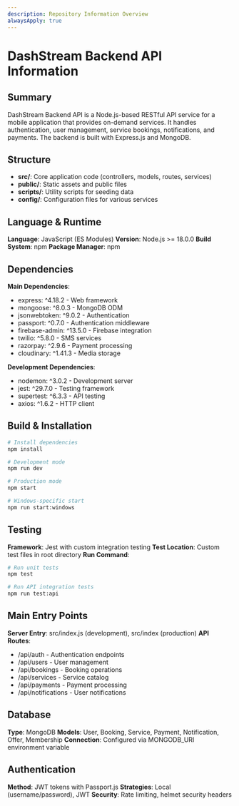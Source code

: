 ```yaml
---
description: Repository Information Overview
alwaysApply: true
---
```


# DashStream Backend API Information

## Summary
DashStream Backend API is a Node.js-based RESTful API service for a mobile application that provides on-demand services. It handles authentication, user management, service bookings, notifications, and payments. The backend is built with Express.js and MongoDB.

## Structure
- **src/**: Core application code (controllers, models, routes, services)
- **public/**: Static assets and public files
- **scripts/**: Utility scripts for seeding data
- **config/**: Configuration files for various services

## Language & Runtime
**Language**: JavaScript (ES Modules)
**Version**: Node.js >= 18.0.0
**Build System**: npm
**Package Manager**: npm

## Dependencies
**Main Dependencies**:
- express: ^4.18.2 - Web framework
- mongoose: ^8.0.3 - MongoDB ODM
- jsonwebtoken: ^9.0.2 - Authentication
- passport: ^0.7.0 - Authentication middleware
- firebase-admin: ^13.5.0 - Firebase integration
- twilio: ^5.8.0 - SMS services
- razorpay: ^2.9.6 - Payment processing
- cloudinary: ^1.41.3 - Media storage

**Development Dependencies**:
- nodemon: ^3.0.2 - Development server
- jest: ^29.7.0 - Testing framework
- supertest: ^6.3.3 - API testing
- axios: ^1.6.2 - HTTP client

## Build & Installation
```bash
# Install dependencies
npm install

# Development mode
npm run dev

# Production mode
npm start

# Windows-specific start
npm run start:windows
```

## Testing
**Framework**: Jest with custom integration testing
**Test Location**: Custom test files in root directory
**Run Command**:
```bash
# Run unit tests
npm test

# Run API integration tests
npm run test:api
```

## Main Entry Points
**Server Entry**: src/index.js (development), src/index (production)
**API Routes**:
- /api/auth - Authentication endpoints
- /api/users - User management
- /api/bookings - Booking operations
- /api/services - Service catalog
- /api/payments - Payment processing
- /api/notifications - User notifications

## Database
**Type**: MongoDB
**Models**: User, Booking, Service, Payment, Notification, Offer, Membership
**Connection**: Configured via MONGODB_URI environment variable

## Authentication
**Method**: JWT tokens with Passport.js
**Strategies**: Local (username/password), JWT
**Security**: Rate limiting, helmet security headers